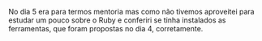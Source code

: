 No dia 5 era para termos mentoria mas como não tivemos aproveitei para estudar um pouco sobre o Ruby e conferiri se tinha instalados as ferramentas, que foram propostas no dia 4, corretamente.